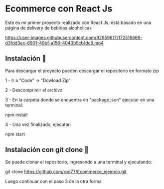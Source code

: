 # Ecommerce con React Js


Este es mi primer proyecto realizado con React Js, está basado en una página de delivery de bebidas alcoholicas







https://user-images.githubusercontent.com/92959617/172516669-d3fdd3ec-6901-49bf-a156-4040b5cb1dc9.mp4






## Instalación :wrench:

Para descargar el proyecto pueden descargar el repositorio en formato zip

1 - Ir a "Code" -> "Dowload Zip"

2 - Descomprimir el archivo

3 - En la carpeta donde se encuentra en "package.json" ejecutar en una terminal:

npm install

4 - Una vez finalizado, ejecutar:

npm start


## Instalación con git clone :wrench:

Se puede clonar el repositorio, ingresando a una terminal y ejecutando:

git clone https://github.com/rod77/Ecommerce_ejemplo.git

Luego continuar con el paso 3 de la otra forma



